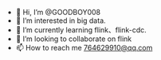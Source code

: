 - 👋 Hi, I’m @GOODBOY008
- 👀 I’m interested in big data.
- 🌱 I’m currently learning flink、flink-cdc.
- 💞️ I’m looking to collaborate on flink
- 📫 How to reach me 764629910@qq.com

<!---
GOODBOY008/GOODBOY008 is a ✨ special ✨ repository because its `README.md` (this file) appears on your GitHub profile.
You can click the Preview link to take a look at your changes.
--->
